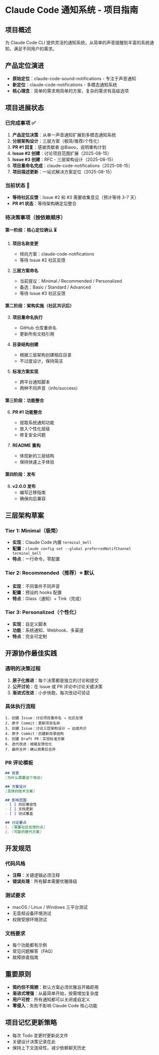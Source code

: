# Claude Code 通知系统 - 项目指南

## 项目概述
为 Claude Code CLI 提供灵活的通知系统，从简单的声音提醒到丰富的系统通知，满足不同用户的需求。

## 产品定位演进
- **原始定位**：claude-code-sound-notifications - 专注于声音通知
- **新定位**：claude-code-notifications - 多模态通知系统
- **核心理念**：简单的需求用简单的方案，复杂的需求有高级选项

## 项目进展状态

### 已完成事项 ✅
1. **产品定位决策**：从单一声音通知扩展到多模态通知系统
2. **分层架构设计**：三层方案（极简/推荐/个性化）
3. **PR #1 回复**：感谢贡献者 @Biaoo，说明重构计划
4. **Issue #2 创建**：讨论项目范围扩展（2025-08-15）
5. **Issue #3 创建**：RFC - 三层架构设计（2025-08-15）
6. **项目重命名完成**：claude-code-notifications（2025-08-15）
7. **项目描述更新**：一站式解决方案定位（2025-08-15）

### 当前状态 🔄
- **等待社区反馈**：Issue #2 和 #3 需要收集意见（预计等待 3-7 天）
- **PR #1 状态**：等待架构确定后整合

### 待决策事项（按依赖顺序）

#### 第一阶段：核心定位确认 ⏳
1. **项目名称变更**
   - 倾向方案：claude-code-notifications
   - 等待 Issue #2 社区反馈

2. **三层方案命名**
   - 当前提议：Minimal / Recommended / Personalized
   - 备选：Basic / Standard / Advanced
   - 等待 Issue #3 社区反馈

#### 第二阶段：架构实施（社区共识后）
3. **项目重命名执行**
   - GitHub 仓库重命名
   - 更新所有文档引用

4. **目录结构创建**
   - 根据三层架构创建相应目录
   - 不过度设计，保持简洁

5. **标准方案实现**
   - 跨平台通知脚本
   - 两种不同声音（info/success）

#### 第三阶段：功能整合
6. **PR #1 功能整合**
   - 提取系统通知功能
   - 放入个性化层级
   - 修复安全问题

7. **README 重构**
   - 体现新的三层结构
   - 保持快速上手体验

#### 第四阶段：发布
8. **v2.0.0 发布**
   - 编写迁移指南
   - 确保向后兼容

## 三层架构草案

### Tier 1: Minimal（极简）
- **实现**：Claude Code 内置 `terminal_bell`
- **配置**：`claude config set --global preferredNotifChannel terminal_bell`
- **特点**：一行命令，零配置

### Tier 2: Recommended（推荐）⭐ 默认
- **实现**：不同事件不同声音
- **配置**：预设的 hooks 配置
- **特点**：Glass（通知）+ Tink（完成）

### Tier 3: Personalized（个性化）
- **实现**：自定义脚本
- **功能**：系统通知、Webhook、多渠道
- **特点**：完全可定制

## 开源协作最佳实践

### 透明的决策过程
1. **原子化推进**：每个决策都是独立的讨论和提交
2. **公开讨论**：在 Issue 或 PR 评论中讨论关键决策
3. **渐进式改进**：小步快跑，每次改动可验证

### 具体执行流程
```
1. 创建 Issue：讨论项目重命名 → 社区反馈
2. 原子 Commit：更新项目名称
3. 创建 Issue：讨论三层架构设计 → 达成共识
4. 原子 Commit：创建新目录结构
5. 创建 Draft PR：实现标准方案
6. 迭代改进：根据反馈优化
7. 最终合并：确认效果后合并
```

### PR 评论模板
```markdown
## 背景
[为什么需要这个改动]

## 方案设计
[具体的技术方案]

## 影响范围
- [ ] 向后兼容性
- [ ] 文档更新
- [ ] 测试覆盖

## 讨论要点
1. [需要社区反馈的点]
2. [可能的替代方案]
```

## 开发规范

### 代码风格

- **注释**：关键逻辑必须注释
- **错误处理**：所有脚本需要优雅降级

### 测试要求

- macOS / Linux / Windows 三平台测试
- 无音频设备环境测试
- 权限受限环境测试

### 文档要求

- 每个功能都有示例
- 常见问题解答（FAQ）
- 故障排查指南

## 重要原则

- **简约但不简陋**：默认方案必须优雅且开箱即用
- **渐进式增强**：从最简单开始，按需增加复杂度
- **用户可控**：所有通知都可以关闭或自定义
- **零侵入**：失败不影响 Claude Code 核心功能

## 项目记忆更新策略

- 每次 Todo 变更时更新此文件
- 关键设计决策记录在此
- 保持上下文连续性，减少依赖聊天历史
